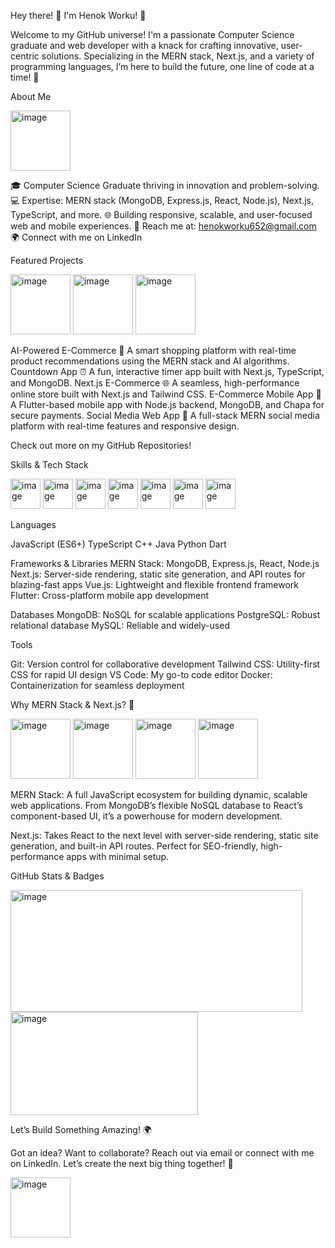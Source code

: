 Hey there! 👋 I'm Henok Worku! 🚀

Welcome to my GitHub universe! I'm a passionate Computer Science graduate and web developer with a knack for crafting innovative, user-centric solutions. Specializing in the MERN stack, Next.js, and a variety of programming languages, I’m here to build the future, one line of code at a time! 🌟



About Me

<img width="96" height="96" alt="image" src="https://github.com/user-attachments/assets/e81004e2-1fd6-4ae7-a45a-1ee1abea1a4e" />


🎓 Computer Science Graduate thriving in innovation and problem-solving.
💻 Expertise: MERN stack (MongoDB, Express.js, React, Node.js), Next.js, TypeScript, and more.
🌐 Building responsive, scalable, and user-focused web and mobile experiences.
📧 Reach me at: henokworku652@gmail.com
🌍 Connect with me on LinkedIn



Featured Projects

<img width="96" height="96" alt="image" src="https://github.com/user-attachments/assets/f4d5dd4e-c35b-44cc-a884-f3050b477125" />

<img width="96" height="96" alt="image" src="https://github.com/user-attachments/assets/79a76368-2324-48f8-b1a5-b98b9b03a08f" />

<img width="96" height="96" alt="image" src="https://github.com/user-attachments/assets/d13b2ac7-4b1b-4308-90cd-67075a053151" />

AI-Powered E-Commerce 🛒
A smart shopping platform with real-time product recommendations using the MERN stack and AI algorithms.
Countdown App ⏰
A fun, interactive timer app built with Next.js, TypeScript, and MongoDB.
Next.js E-Commerce 🌐
A seamless, high-performance online store built with Next.js and Tailwind CSS.
E-Commerce Mobile App 📱
A Flutter-based mobile app with Node.js backend, MongoDB, and Chapa for secure payments.
Social Media Web App 📲
A full-stack MERN social media platform with real-time features and responsive design.

Check out more on my GitHub Repositories!



Skills & Tech Stack



<img width="48" height="48" alt="image" src="https://github.com/user-attachments/assets/a2ffadd6-a051-4819-a8d4-ad550a7725c6" />


<img width="48" height="48" alt="image" src="https://github.com/user-attachments/assets/913a68ba-4294-44b0-9cea-c51bc4efdd24" />


<img width="48" height="48" alt="image" src="https://github.com/user-attachments/assets/4f915261-1bb4-4201-8381-b1a5f13811ca" />


<img width="48" height="48" alt="image" src="https://github.com/user-attachments/assets/bfbee710-1390-45b6-b14f-ddb1ce96ba2b" />

<img width="48" height="48" alt="image" src="https://github.com/user-attachments/assets/6b0f244f-c3d2-4cf0-a999-37cb8cb9f404" />

<img width="48" height="48" alt="image" src="https://github.com/user-attachments/assets/8bc93e73-3969-48b0-8725-52ff688ccc08" />

<img width="48" height="48" alt="image" src="https://github.com/user-attachments/assets/99ed839f-23e1-4d35-902e-3d5ac5ce9137" />

Languages

JavaScript (ES6+)
TypeScript
C++
Java
Python
Dart

Frameworks & Libraries
MERN Stack: MongoDB, Express.js, React, Node.js
Next.js: Server-side rendering, static site generation, and API routes for blazing-fast apps
Vue.js: Lightweight and flexible frontend framework
Flutter: Cross-platform mobile app development

Databases
MongoDB: NoSQL for scalable applications
PostgreSQL: Robust relational database
MySQL: Reliable and widely-used

Tools

Git: Version control for collaborative development
Tailwind CSS: Utility-first CSS for rapid UI design
VS Code: My go-to code editor
Docker: Containerization for seamless deployment

Why MERN Stack & Next.js? 🚀


<img width="96" height="96" alt="image" src="https://github.com/user-attachments/assets/3eae96a2-8f7c-415b-b674-c953e5723bb4" />

<img width="96" height="96" alt="image" src="https://github.com/user-attachments/assets/5243c504-88be-4194-951f-76c22fdea644" />

<img width="96" height="96" alt="image" src="https://github.com/user-attachments/assets/01c5fa34-ce32-44ff-bb2a-8706dc5b8aae" />

<img width="96" height="96" alt="image" src="https://github.com/user-attachments/assets/77819418-ed3a-4a1e-93db-d920e3dbe689" />


MERN Stack: A full JavaScript ecosystem for building dynamic, scalable web applications. From MongoDB’s flexible NoSQL database to React’s component-based UI, it’s a powerhouse for modern development.

Next.js: Takes React to the next level with server-side rendering, static site generation, and built-in API routes. Perfect for SEO-friendly, high-performance apps with minimal setup.


GitHub Stats & Badges


<img width="467" height="195" alt="image" src="https://github.com/user-attachments/assets/63303ac0-5d14-41ea-aeae-adc213358b39" />


<img width="300" height="165" alt="image" src="https://github.com/user-attachments/assets/b3d6f0c1-0082-4ad7-b5e6-7c40fa1e0c84" />

Let’s Build Something Amazing! 🌍

Got an idea? Want to collaborate? Reach out via email or connect with me on LinkedIn. Let’s create the next big thing together! 🚀

<img width="96" height="96" alt="image" src="https://github.com/user-attachments/assets/657565a5-0d70-408a-8a1f-df21435b414c" />


